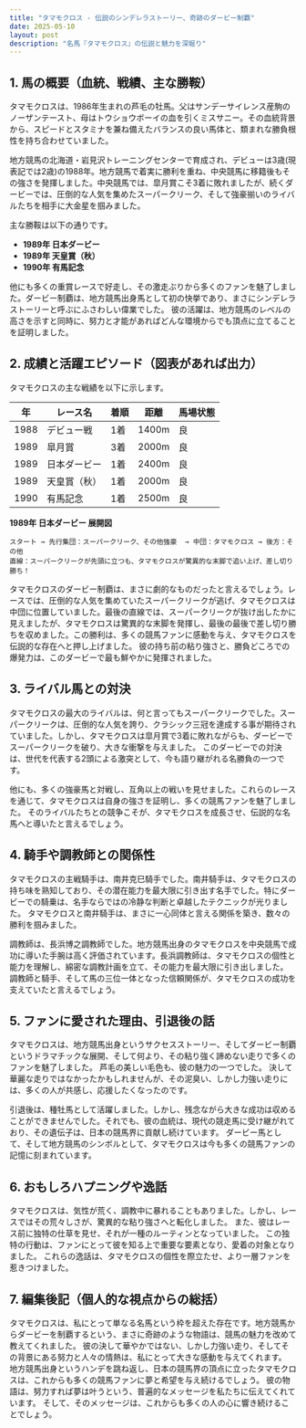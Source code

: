 ```yaml
---
title: "タマモクロス - 伝説のシンデレラストーリー、奇跡のダービー制覇"
date: 2025-05-10
layout: post
description: "名馬『タマモクロス』の伝説と魅力を深堀り"
---
```


## 1. 馬の概要（血統、戦績、主な勝鞍）

タマモクロスは、1986年生まれの芦毛の牡馬。父はサンデーサイレンス産駒のノーザンテースト、母はトウショウボーイの血を引くミスサニー。その血統背景から、スピードとスタミナを兼ね備えたバランスの良い馬体と、類まれな勝負根性を持ち合わせていました。

地方競馬の北海道・岩見沢トレーニングセンターで育成され、デビューは3歳(現表記では2歳)の1988年。地方競馬で着実に勝利を重ね、中央競馬に移籍後もその強さを発揮しました。中央競馬では、皐月賞こそ3着に敗れましたが、続くダービーでは、圧倒的な人気を集めたスーパークリーク、そして強豪揃いのライバルたちを相手に大金星を掴みました。

主な勝鞍は以下の通りです。

* **1989年 日本ダービー**
* **1989年 天皇賞（秋）**
* **1990年 有馬記念**

他にも多くの重賞レースで好走し、その激走ぶりから多くのファンを魅了しました。ダービー制覇は、地方競馬出身馬として初の快挙であり、まさにシンデレラストーリーと呼ぶにふさわしい偉業でした。  彼の活躍は、地方競馬のレベルの高さを示すと同時に、努力と才能があればどんな環境からでも頂点に立てることを証明しました。


## 2. 成績と活躍エピソード（図表があれば出力）

タマモクロスの主な戦績を以下に示します。

| 年 | レース名           | 着順 | 距離 | 馬場状態 |
|---|--------------------|-----|-----|---------|
| 1988 | デビュー戦          | 1着 | 1400m | 良      |
| 1989 | 皐月賞             | 3着 | 2000m | 良      |
| 1989 | 日本ダービー         | 1着 | 2400m | 良      |
| 1989 | 天皇賞（秋）       | 1着 | 2000m | 良      |
| 1990 | 有馬記念           | 1着 | 2500m | 良      |


**1989年 日本ダービー 展開図**

```
スタート → 先行集団：スーパークリーク、その他強豪  → 中団：タマモクロス → 後方：その他
直線：スーパークリークが先頭に立つも、タマモクロスが驚異的な末脚で追い上げ、差し切り勝ち！
```

タマモクロスのダービー制覇は、まさに劇的なものだったと言えるでしょう。レースでは、圧倒的な人気を集めていたスーパークリークが逃げ、タマモクロスは中団に位置していました。最後の直線では、スーパークリークが抜け出したかに見えましたが、タマモクロスは驚異的な末脚を発揮し、最後の最後で差し切り勝ちを収めました。この勝利は、多くの競馬ファンに感動を与え、タマモクロスを伝説的な存在へと押し上げました。  彼の持ち前の粘り強さと、勝負どころでの爆発力は、このダービーで最も鮮やかに発揮されました。


## 3. ライバル馬との対決

タマモクロスの最大のライバルは、何と言ってもスーパークリークでした。スーパークリークは、圧倒的な人気を誇り、クラシック三冠を達成する事が期待されていました。しかし、タマモクロスは皐月賞で3着に敗れながらも、ダービーでスーパークリークを破り、大きな衝撃を与えました。  このダービーでの対決は、世代を代表する2頭による激突として、今も語り継がれる名勝負の一つです。

他にも、多くの強豪馬と対戦し、互角以上の戦いを見せました。これらのレースを通じて、タマモクロスは自身の強さを証明し、多くの競馬ファンを魅了しました。  そのライバルたちとの競争こそが、タマモクロスを成長させ、伝説的な名馬へと導いたと言えるでしょう。


## 4. 騎手や調教師との関係性

タマモクロスの主戦騎手は、南井克巳騎手でした。南井騎手は、タマモクロスの持ち味を熟知しており、その潜在能力を最大限に引き出す名手でした。特にダービーでの騎乗は、名手ならではの冷静な判断と卓越したテクニックが光りました。  タマモクロスと南井騎手は、まさに一心同体と言える関係を築き、数々の勝利を掴みました。

調教師は、長浜博之調教師でした。地方競馬出身のタマモクロスを中央競馬で成功に導いた手腕は高く評価されています。長浜調教師は、タマモクロスの個性と能力を理解し、綿密な調教計画を立て、その能力を最大限に引き出しました。  調教師と騎手、そして馬の三位一体となった信頼関係が、タマモクロスの成功を支えていたと言えるでしょう。


## 5. ファンに愛された理由、引退後の話

タマモクロスは、地方競馬出身というサクセスストーリー、そしてダービー制覇というドラマチックな展開、そして何より、その粘り強く諦めない走りで多くのファンを魅了しました。  芦毛の美しい毛色も、彼の魅力の一つでした。  決して華麗な走りではなかったかもしれませんが、その泥臭い、しかし力強い走りには、多くの人が共感し、応援したくなったのです。

引退後は、種牡馬として活躍しました。しかし、残念ながら大きな成功は収めることができませんでした。それでも、彼の血統は、現代の競走馬に受け継がれており、その遺伝子は、日本の競馬界に貢献し続けています。  ダービー馬として、そして地方競馬のシンボルとして、タマモクロスは今も多くの競馬ファンの記憶に刻まれています。


## 6. おもしろハプニングや逸話

タマモクロスは、気性が荒く、調教中に暴れることもありました。しかし、レースではその荒々しさが、驚異的な粘り強さへと転化しました。  また、彼はレース前に独特の仕草を見せ、それが一種のルーティンとなっていました。  この独特の行動は、ファンにとって彼を知る上で重要な要素となり、愛着の対象となりました。  これらの逸話は、タマモクロスの個性を際立たせ、より一層ファンを惹きつけました。


## 7. 編集後記（個人的な視点からの総括）

タマモクロスは、私にとって単なる名馬という枠を超えた存在です。地方競馬からダービーを制覇するという、まさに奇跡のような物語は、競馬の魅力を改めて教えてくれました。  彼の決して華やかではない、しかし力強い走り、そしてその背景にある努力と人々の情熱は、私にとって大きな感動を与えてくれます。  地方競馬出身というハンデを跳ね返し、日本の競馬界の頂点に立ったタマモクロスは、これからも多くの競馬ファンに夢と希望を与え続けるでしょう。  彼の物語は、努力すれば夢は叶うという、普遍的なメッセージを私たちに伝えてくれています。  そして、そのメッセージは、これからも多くの人の心に響き続けることでしょう。
